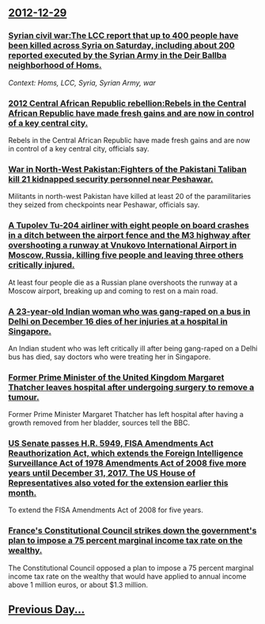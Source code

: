 ## [2012-12-29](/news/2012/12/29/index.md)

### [Syrian civil war:The LCC report that up to 400 people have been killed across Syria on Saturday, including about 200 reported executed by the Syrian Army in the Deir Ballba neighborhood of Homs. ](/news/2012/12/29/syrian-civil-war-pthe-lcc-report-that-up-to-400-people-have-been-killed-across-syria-on-saturday-including-about-200-reported-executed-by-t.md)
_Context: Homs, LCC, Syria, Syrian Army, war_

### [2012 Central African Republic rebellion:Rebels in the Central African Republic have made fresh gains and are now in control of a key central city. ](/news/2012/12/29/2012-central-african-republic-rebellion-prebels-in-the-central-african-republic-have-made-fresh-gains-and-are-now-in-control-of-a-key-centra.md)
Rebels in the Central African Republic have made fresh gains and are now in control of a key central city, officials say.

### [War in North-West Pakistan:Fighters of the Pakistani Taliban kill 21 kidnapped security personnel near Peshawar. ](/news/2012/12/29/war-in-north-west-pakistan-pfighters-of-the-pakistani-taliban-kill-21-kidnapped-security-personnel-near-peshawar.md)
Militants in north-west Pakistan have killed at least 20 of the paramilitaries they seized from checkpoints near Peshawar, officials say.

### [A Tupolev Tu-204 airliner with eight people on board crashes in a ditch between the airport fence and the M3 highway after overshooting a runway at Vnukovo International Airport in Moscow, Russia, killing five people and leaving three others critically injured. ](/news/2012/12/29/a-tupolev-tu-204-airliner-with-eight-people-on-board-crashes-in-a-ditch-between-the-airport-fence-and-the-m3-highway-after-overshooting-a-ru.md)
At least four people die as a Russian plane overshoots the runway at a Moscow airport, breaking up and coming to rest on a main road.

### [A 23-year-old Indian woman who was gang-raped on a bus in Delhi on December 16 dies of her injuries at a hospital in Singapore. ](/news/2012/12/29/a-23-year-old-indian-woman-who-was-gang-raped-on-a-bus-in-delhi-on-december-16-dies-of-her-injuries-at-a-hospital-in-singapore.md)
An Indian student who was left critically ill after being gang-raped on a Delhi bus has died, say doctors who were treating her in Singapore.

### [Former Prime Minister of the United Kingdom Margaret Thatcher leaves hospital after undergoing surgery to remove a tumour. ](/news/2012/12/29/former-prime-minister-of-the-united-kingdom-margaret-thatcher-leaves-hospital-after-undergoing-surgery-to-remove-a-tumour.md)
Former Prime Minister Margaret Thatcher has left hospital after having a growth removed from her bladder, sources tell the BBC.

### [US Senate passes H.R. 5949, FISA Amendments Act Reauthorization Act, which extends the Foreign Intelligence Surveillance Act of 1978 Amendments Act of 2008 five more years until December 31, 2017. The US House of Representatives also voted for the extension earlier this month. ](/news/2012/12/29/us-senate-passes-h-r-5949-fisa-amendments-act-reauthorization-act-which-extends-the-foreign-intelligence-surveillance-act-of-1978-amendme.md)
To extend the FISA Amendments Act of 2008 for five years.

### [France's Constitutional Council strikes down the government's plan to impose a 75 percent marginal income tax rate on the wealthy. ](/news/2012/12/29/franceas-constitutional-council-strikes-down-the-governmentas-plan-to-impose-a-75-percent-marginal-income-tax-rate-on-the-wealthy.md)
The Constitutional Council opposed a plan to impose a 75 percent marginal income tax rate on the wealthy that would have applied to annual income above 1 million euros, or about $1.3 million.

## [Previous Day...](/news/2012/12/28/index.md)

